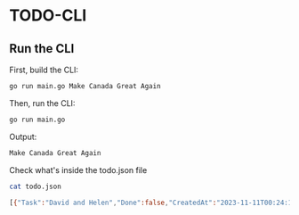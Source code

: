 # TODO-CLI

## Run the CLI

First, build the CLI:

```bash
go run main.go Make Canada Great Again
```

Then, run the CLI:

```bash
go run main.go
```

Output:
```bash
Make Canada Great Again
```

Check what's inside the todo.json file
```bash
cat todo.json

[{"Task":"David and Helen","Done":false,"CreatedAt":"2023-11-11T00:24:14.467859+08:00","CompletedAt":"0001-01-01T00:00:00Z"},{"Task":"Make Canada Great Again","Done":false,"CreatedAt":"2023-11-11T00:26:33.358406+08:00","CompletedAt":"0001-01-01T00:00:00Z"}]
```